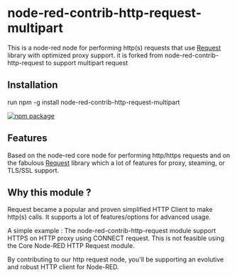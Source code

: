 # node-red-contrib-http-request-multipart
This is a node-red node for performing http(s) requests that use [Request](https://github.com/request/request) library with optimized proxy support. it is forked from node-red-contrib-http-request to support multipart request

## Installation
run npm -g install node-red-contrib-http-request-multipart

[![npm package](https://nodei.co/npm/node-red-contrib-http-request-multipart.png?downloads=true&downloadRank=true&stars=true)](https://nodei.co/npm/node-red-contrib-http-request-multipart/)

## Features
Based on the node-red core node for performing http/https requests and on the fabulous [Request](https://github.com/request/request) library which a lot of features for proxy, steaming, or TLS/SSL support.

## Why this module ?
Request became a popular and proven simplified HTTP Client to make http(s) calls. It supports a lot of features/options for advanced usage. 

A simple example : The node-red-contrib-http-request module support HTTPS on HTTP proxy using CONNECT request. This is not feasible using the Core Node-RED HTTP Request module.  

By contributing to our http request node, you'll be supporting an evolutive and robust HTTP client for Node-RED. 

